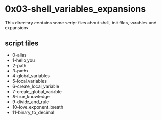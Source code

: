 # 0x03-shell_variables_expansions

This directory contains some script files about shell, init files, varables and expansions

## script files

* 0-alias
* 1-hello_you
* 2-path
* 3-paths
* 4-global_variables
* 5-local_variables
* 6-create_local_variable
* 7-create_global_variable
* 8-true_knowledge
* 9-divide_and_rule
* 10-love_exponent_breath
* 11-binary_to_decimal
